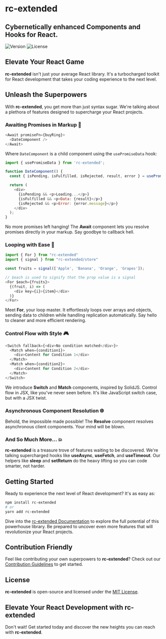 
# rc-extended
## Cybernetically enhanced Components and Hooks for React.

![Version](https://img.shields.io/npm/v/rc-extended)
![License](https://img.shields.io/npm/l/rc-extended)

## Elevate Your React Game

**rc-extended** isn't just your average React library. It's a turbocharged toolkit for React development that takes your coding experience to the next level.

## Unleash the Superpowers

With **rc-extended**, you get more than just syntax sugar. We're talking about a plethora of features designed to supercharge your React projects.

### Awaiting Promises in Markup 🚀


```javascript
<Await promiseFn={buyRing}>
  <DateComponent />
</Await>
```

Where `DateComponent` is a child component using the `usePromiseData` hook:

```javascript
import { usePromiseData } from 'rc-extended';

function DateComponent() {
  const { isPending, isFulfilled, isRejected, result, error } = usePromiseData();

  return (
    <div>
      {isPending && <p>Loading...</p>}
      {isFulfilled && <p>Data: {result}</p>}
      {isRejected && <p>Error: {error.message}</p>}
    </div>
  );
}
```


No more promises left hanging! The **Await** component lets you resolve promises directly in your markup. Say goodbye to callback hell.

### Looping with Ease 🔄

```javascript
import { For } from "rc-extended"
import { signal } from "rc-extended/store"

const fruits = signal(['Apple', 'Banana', 'Orange', 'Grapes']);

// $each is used to signify that the prop value is a signal
<For $each={fruits}>
  {(fruit, i) => (
    <div key={i}>{item}</div>
  )}
</For>
```

Meet **For**, your loop master. It effortlessly loops over arrays and objects, sending data to children while handling replication automatically. Say hello to cleaner and more efficient rendering.

### Control Flow with Style 🎮

```javascript
<Switch fallback={<div>No condition matched</div>}>
  <Match when={condition1}>
    <div>Content for Condition 1</div>
  </Match>
  <Match when={condition2}>
    <div>Content for Condition 2</div>
  </Match>
</Switch>
```


We introduce **Switch** and **Match** components, inspired by SolidJS. Control flow in JSX, like you've never seen before. It's like JavaScript switch case, but with a JSX twist.

### Asynchronous Component Resolution 🌐

Behold, the impossible made possible! The **Resolve** component resolves asynchronous client components. Your mind will be blown.

### And So Much More... 💥

**rc-extended** is a treasure trove of features waiting to be discovered. We're talking supercharged hooks like **useAsync**, **useFetch**, and **useTimeout**. Our helpers like **sleep** and **setReturn** do the heavy lifting so you can code smarter, not harder.

## Getting Started

Ready to experience the next level of React development? It's as easy as:

```bash
npm install rc-extended
# or
yarn add rc-extended
```

Dive into the [rc-extended Documentation](https://github.com/Judeadeniji/rc-extended/tree/main/docs) to explore the full potential of this powerhouse library. Be prepared to uncover even more features that will revolutionize your React projects.

## Contribution Friendly

Feel like contributing your own superpowers to **rc-extended**? Check out our [Contribution Guidelines](CONTRIBUTING.md) to get started.

## License

**rc-extended** is open-source and licensed under the [MIT License](LICENSE).

## Elevate Your React Development with rc-extended

Don't wait! Get started today and discover the new heights you can reach with **rc-extended**.
